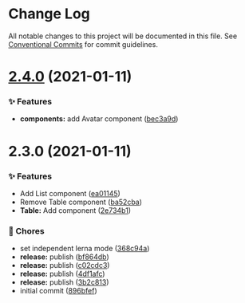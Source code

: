 # Change Log

All notable changes to this project will be documented in this file.
See [Conventional Commits](https://conventionalcommits.org) for commit guidelines.

# [2.4.0](https://github.com/adbayb/poc-monorepo/compare/v2.3.0...v2.4.0) (2021-01-11)


### ✨ Features

* **components:** add Avatar component ([bec3a9d](https://github.com/adbayb/poc-monorepo/commit/bec3a9d))





# 2.3.0 (2021-01-11)


### ✨ Features

* Add List component ([ea01145](https://github.com/adbayb/poc-monorepo/commit/ea01145))
* Remove Table component ([ba52cba](https://github.com/adbayb/poc-monorepo/commit/ba52cba))
* **Table:** Add component ([2e734b1](https://github.com/adbayb/poc-monorepo/commit/2e734b1))


### 🎫 Chores

* set independent lerna mode ([368c94a](https://github.com/adbayb/poc-monorepo/commit/368c94a))
* **release:** publish ([bf864db](https://github.com/adbayb/poc-monorepo/commit/bf864db))
* **release:** publish ([c02cdc3](https://github.com/adbayb/poc-monorepo/commit/c02cdc3))
* **release:** publish ([4df1afc](https://github.com/adbayb/poc-monorepo/commit/4df1afc))
* **release:** publish ([3b2c813](https://github.com/adbayb/poc-monorepo/commit/3b2c813))
* initial commit ([896bfef](https://github.com/adbayb/poc-monorepo/commit/896bfef))
